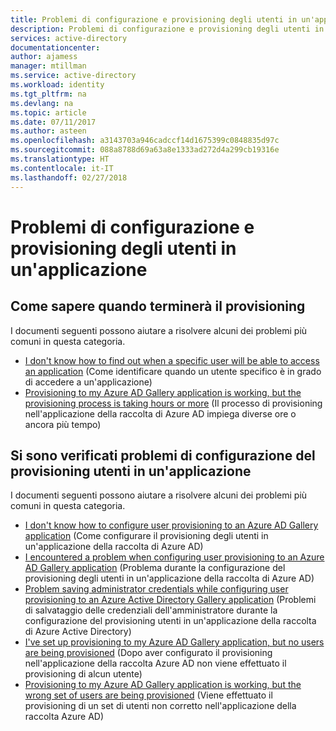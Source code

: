```yaml
---
title: Problemi di configurazione e provisioning degli utenti in un'applicazione"
description: Problemi di configurazione e provisioning degli utenti in un'applicazione"
services: active-directory
documentationcenter: 
author: ajamess
manager: mtillman
ms.service: active-directory
ms.workload: identity
ms.tgt_pltfrm: na
ms.devlang: na
ms.topic: article
ms.date: 07/11/2017
ms.author: asteen
ms.openlocfilehash: a3143703a946cadccf14d1675399c0848835d97c
ms.sourcegitcommit: 088a8788d69a63a8e1333ad272d4a299cb19316e
ms.translationtype: HT
ms.contentlocale: it-IT
ms.lasthandoff: 02/27/2018
---
```

# <a name="problems-configuring-and-provisioning-users-to-an-application"></a>Problemi di configurazione e provisioning degli utenti in un'applicazione



## <a name="i-want-to-know-when-provisioning-will-finish"></a>Come sapere quando terminerà il provisioning
  I documenti seguenti possono aiutare a risolvere alcuni dei problemi più comuni in questa categoria.
  * [I don't know how to find out when a specific user will be able to access an application](https://docs.microsoft.com/azure/active-directory/application-provisioning-when-will-provisioning-finish-specific-user/?/?WT.mc_id=DMC_AAD_Manage_Apps_Troubleshooting_Nav) (Come identificare quando un utente specifico è in grado di accedere a un'applicazione)
  * [Provisioning to my Azure AD Gallery application is working, but the provisioning process is taking hours or more](https://docs.microsoft.com/azure/active-directory/application-provisioning-when-will-provisioning-finish/?/?WT.mc_id=DMC_AAD_Manage_Apps_Troubleshooting_Nav) (Il processo di provisioning nell'applicazione della raccolta di Azure AD impiega diverse ore o ancora più tempo)

## <a name="im-having-problems-configuring-user-provisioning-to-an-application"></a>Si sono verificati problemi di configurazione del provisioning utenti in un'applicazione
  I documenti seguenti possono aiutare a risolvere alcuni dei problemi più comuni in questa categoria.
  * [I don't know how to configure user provisioning to an Azure AD Gallery application](https://docs.microsoft.com/azure/active-directory/application-provisioning-config-how-to/?/?WT.mc_id=DMC_AAD_Manage_Apps_Troubleshooting_Nav) (Come configurare il provisioning degli utenti in un'applicazione della raccolta di Azure AD)
  * [I encountered a problem when configuring user provisioning to an Azure AD Gallery application](https://docs.microsoft.com/azure/active-directory/application-provisioning-config-problem/?/?WT.mc_id=DMC_AAD_Manage_Apps_Troubleshooting_Nav) (Problema durante la configurazione del provisioning degli utenti in un'applicazione della raccolta di Azure AD)
  * [Problem saving administrator credentials while configuring user provisioning to an Azure Active Directory Gallery application](https://docs.microsoft.com/azure/active-directory/application-provisioning-config-problem-storage-limit/?/?WT.mc_id=DMC_AAD_Manage_Apps_Troubleshooting_Nav) (Problemi di salvataggio delle credenziali dell'amministratore durante la configurazione del provisioning utenti in un'applicazione della raccolta di Azure Active Directory)
  * [I've set up provisioning to my Azure AD Gallery application, but no users are being provisioned](https://docs.microsoft.com/azure/active-directory/application-provisioning-config-problem-no-users-provisioned/?/?WT.mc_id=DMC_AAD_Manage_Apps_Troubleshooting_Nav) (Dopo aver configurato il provisioning nell'applicazione della raccolta Azure AD non viene effettuato il provisioning di alcun utente)
  * [Provisioning to my Azure AD Gallery application is working, but the wrong set of users are being provisioned](https://docs.microsoft.com/azure/active-directory/application-provisioning-config-problem-wrong-users-provisioned/?/?WT.mc_id=DMC_AAD_Manage_Apps_Troubleshooting_Nav) (Viene effettuato il provisioning di un set di utenti non corretto nell'applicazione della raccolta Azure AD)
